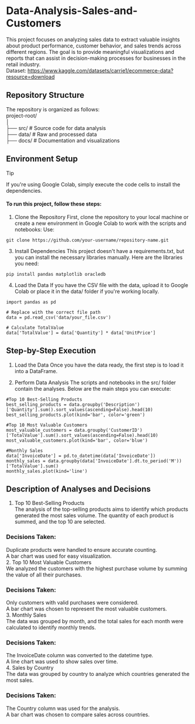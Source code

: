# Data-Analysis-Sales-and-Customers
This project focuses on analyzing sales data to extract valuable insights about product performance, customer behavior, and sales trends across different regions. The goal is to provide meaningful visualizations and reports that can assist in decision-making processes for businesses in the retail industry.<BR>
Dataset: https://www.kaggle.com/datasets/carrie1/ecommerce-data?resource=download

## Repository Structure
The repository is organized as follows:<br>
project-root/<br>
│<br>
├── src/                # Source code for data analysis<br>
├── data/               # Raw and processed data<br>
├── docs/               # Documentation and visualizations<br>

## Environment Setup
> [!TIP]
> If you're using Google Colab, simply execute the code cells to install the dependencies.

#### To run this project, follow these steps:
1. Clone the Repository
First, clone the repository to your local machine or create a new environment in Google Colab to work with the scripts and notebooks:
Use:
```
git clone https://github.com/your-username/repository-name.git
```

3. Install Dependencies
This project doesn't have a requirements.txt, but you can install the necessary libraries manually. Here are the libraries you need:
```
pip install pandas matplotlib oracledb
```

4. Load the Data
If you have the CSV file with the data, upload it to Google Colab or place it in the data/ folder if you're working locally.

```
import pandas as pd

# Replace with the correct file path
data = pd.read_csv('data/your_file.csv')

# Calculate TotalValue
data['TotalValue'] = data['Quantity'] * data['UnitPrice']
```

## Step-by-Step Execution
1. Load the Data
Once you have the data ready, the first step is to load it into a DataFrame.

2. Perform Data Analysis
The scripts and notebooks in the src/ folder contain the analyses. Below are the main steps you can execute:
```
#Top 10 Best-Selling Products
best_selling_products = data.groupby('Description')['Quantity'].sum().sort_values(ascending=False).head(10)
best_selling_products.plot(kind='bar', color='green')

#Top 10 Most Valuable Customers
most_valuable_customers = data.groupby('CustomerID')['TotalValue'].sum().sort_values(ascending=False).head(10)
most_valuable_customers.plot(kind='bar', color='blue')

#Monthly Sales
data['InvoiceDate'] = pd.to_datetime(data['InvoiceDate'])
monthly_sales = data.groupby(data['InvoiceDate'].dt.to_period('M'))['TotalValue'].sum()
monthly_sales.plot(kind='line')

```

## Description of Analyses and Decisions
1. Top 10 Best-Selling Products<br>
The analysis of the top-selling products aims to identify which products generated the most sales volume. The quantity of each product is summed, and the top 10 are selected.<br>

### Decisions Taken:

Duplicate products were handled to ensure accurate counting.<br>
A bar chart was used for easy visualization.<br>
2. Top 10 Most Valuable Customers<br>
We analyzed the customers with the highest purchase volume by summing the value of all their purchases.<br>

### Decisions Taken:

Only customers with valid purchases were considered.<br>
A bar chart was chosen to represent the most valuable customers.<br>
3. Monthly Sales<br>
The data was grouped by month, and the total sales for each month were calculated to identify monthly trends.<br>

### Decisions Taken:

The InvoiceDate column was converted to the datetime type.<br>
A line chart was used to show sales over time.<br>
4. Sales by Country<br>
The data was grouped by country to analyze which countries generated the most sales.<br>

### Decisions Taken:

The Country column was used for the analysis.<br>
A bar chart was chosen to compare sales across countries.<br>
